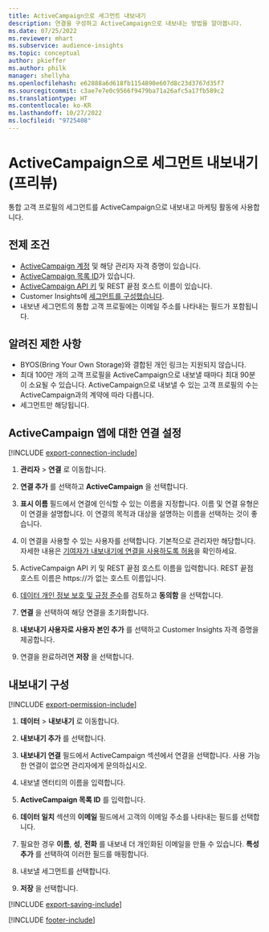 ```yaml
---
title: ActiveCampaign으로 세그먼트 내보내기
description: 연결을 구성하고 ActiveCampaign으로 내보내는 방법을 알아봅니다.
ms.date: 07/25/2022
ms.reviewer: mhart
ms.subservice: audience-insights
ms.topic: conceptual
author: pkieffer
ms.author: philk
manager: shellyha
ms.openlocfilehash: e62888a6d618fb1154890e607d8c23d3767d35f7
ms.sourcegitcommit: c3ae7e7e0c9566f9479ba71a26afc5a17fb589c2
ms.translationtype: HT
ms.contentlocale: ko-KR
ms.lasthandoff: 10/27/2022
ms.locfileid: "9725408"
---
```

# <a name="export-segments-to-activecampaign-preview"></a>ActiveCampaign으로 세그먼트 내보내기(프리뷰)

통합 고객 프로필의 세그먼트를 ActiveCampaign으로 내보내고 마케팅 활동에 사용합니다.

## <a name="prerequisites"></a>전제 조건

- [ActiveCampaign 계정](https://www.activecampaign.com/) 및 해당 관리자 자격 증명이 있습니다.
- [ActiveCampaign 목록 ID](https://help.activecampaign.com/hc/articles/360000030559-How-to-create-a-list-in-ActiveCampaign)가 있습니다.
- [ActiveCampaign API 키](https://help.activecampaign.com/hc/articles/207317590-Getting-started-with-the-API#how-to-obtain-your-activecampaign-api-url-and-key) 및 REST 끝점 호스트 이름이 있습니다.
- Customer Insights에 [세그먼트를 구성했습니다](segments.md).
- 내보낸 세그먼트의 통합 고객 프로필에는 이메일 주소를 나타내는 필드가 포함됩니다.

## <a name="known-limitations"></a>알려진 제한 사항

- BYOS(Bring Your Own Storage)와 결합된 개인 링크는 지원되지 않습니다.
- 최대 100만 개의 고객 프로필을 ActiveCampaign으로 내보낼 때마다 최대 90분이 소요될 수 있습니다. ActiveCampaign으로 내보낼 수 있는 고객 프로필의 수는 ActiveCampaign과의 계약에 따라 다릅니다.
- 세그먼트만 해당됩니다.

## <a name="set-up-connection-to-activecampaign"></a>ActiveCampaign 앱에 대한 연결 설정

[!INCLUDE [export-connection-include](includes/export-connection-admn.md)]

1. **관리자** > **연결** 로 이동합니다.

1. **연결 추가** 를 선택하고 **ActiveCampaign** 을 선택합니다.

1. **표시 이름** 필드에서 연결에 인식할 수 있는 이름을 지정합니다. 이름 및 연결 유형은 이 연결을 설명합니다. 이 연결의 목적과 대상을 설명하는 이름을 선택하는 것이 좋습니다.

1. 이 연결을 사용할 수 있는 사용자를 선택합니다. 기본적으로 관리자만 해당합니다. 자세한 내용은 [기여자가 내보내기에 연결을 사용하도록 허용](connections.md#allow-contributors-to-use-a-connection-for-exports)을 확인하세요.

1. ActiveCampaign API 키 및 REST 끝점 호스트 이름을 입력합니다. REST 끝점 호스트 이름은 https://가 없는 호스트 이름입니다.

1. [데이터 개인 정보 보호 및 규정 준수](connections.md#data-privacy-and-compliance)를 검토하고 **동의함** 을 선택합니다.

1. **연결** 을 선택하여 해당 연결을 초기화합니다.

1. **내보내기 사용자로 사용자 본인 추가** 를 선택하고 Customer Insights 자격 증명을 제공합니다.

1. 연결을 완료하려면 **저장** 을 선택합니다.

## <a name="configure-an-export"></a>내보내기 구성

[!INCLUDE [export-permission-include](includes/export-permission.md)]

1. **데이터** > **내보내기** 로 이동합니다.

1. **내보내기 추가** 를 선택합니다.

1. **내보내기 연결** 필드에서 ActiveCampaign 섹션에서 연결을 선택합니다. 사용 가능한 연결이 없으면 관리자에게 문의하십시오.

1. 내보낼 엔터티의 이름을 입력합니다.

1. **ActiveCampaign 목록 ID** 를 입력합니다.

1. **데이터 일치** 섹션의 **이메일** 필드에서 고객의 이메일 주소를 나타내는 필드를 선택합니다.

1. 필요한 경우 **이름**, **성**, **전화** 를 내보내 더 개인화된 이메일을 만들 수 있습니다. **특성 추가** 를 선택하여 이러한 필드를 매핑합니다.

1. 내보낼 세그먼트를 선택합니다.

1. **저장** 을 선택합니다.

[!INCLUDE [export-saving-include](includes/export-saving.md)]

[!INCLUDE [footer-include](includes/footer-banner.md)]
